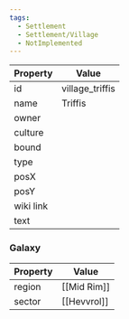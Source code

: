 ```yaml
---
tags:
  - Settlement
  - Settlement/Village
  - NotImplemented
---
```


| Property  | Value           |
| --------- | --------------- |
| id        | village_triffis |
| name      | Triffis         |
| owner     |                 |
| culture   |                 |
| bound     |                 |
| type      |                 |
| posX      |                 |
| posY      |                 |
| wiki link |                 |
| text      |                 |

### Galaxy
| Property | Value       |
| -------- | ----------- |
| region   | [[Mid Rim]] |
| sector   | [[Hevvrol]] |
